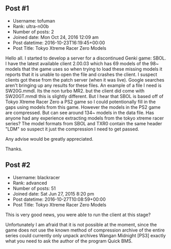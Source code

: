 ## Post #1
- Username: tofuman
- Rank: ultra-n00b
- Number of posts: 2
- Joined date: Mon Oct 24, 2016 12:09 am
- Post datetime: 2016-10-23T16:19:45+00:00
- Post Title: Tokyo Xtreme Racer Zero Models

Hello all. I started to develop a server for a discontinued Genki game: SBOL. I have the latest available client 2.00.03 which has 69 models of the 98~ models that the game uses so when trying to load these missing models it reports that it is unable to open the file and crashes the client. I suspect clients got these from the patch server (when it was live). Google searches aren't bringing up any results for these files. An example of a file I need is SW20G.mmdl. Its the non turbo MR2. but the client did come with SW20GT.mmdl this is slightly different. But I hear that SBOL is based off of Tokyo Xtreme Racer Zero a PS2 game so I could potentionally fill in the gaps using models from this game. However the models in the PS2 game are compressed. But can see around 134~ models in the data file. Has anyone had any experience extracting models from the tokyo xtreme racer series? The model formats from SBOL and TXR0 contain the same header "LDM" so suspect it just the compression I need to get passed.

Any advise would be greatly appreciated.

Thanks.
## Post #2
- Username: blackracer
- Rank: advanced
- Number of posts: 51
- Joined date: Sat Jun 27, 2015 8:20 pm
- Post datetime: 2016-10-27T10:08:59+00:00
- Post Title: Tokyo Xtreme Racer Zero Models

This is very good news, you were able to run the client at this stage?

Unfortunately I am afraid that it is not possible at the moment, since the game does not use the known method of compression archive of the entire series could currently only unpack archives Wangan Midnight [PS3] exactly what you need to ask the author of the program Quick BMS.
